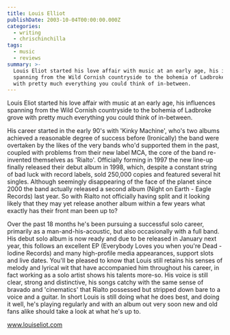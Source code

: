 ```yaml
---
title: Louis Elliot
publishDate: 2003-10-04T00:00:00.000Z
categories:
  - writing
  - chrischinchilla
tags:
  - music
  - reviews
summary: >-
  Louis Eliot started his love affair with music at an early age, his influences
  spanning from the Wild Cornish countryside to the bohemia of Ladbroke grove
  with pretty much everything you could think of in-between.
---
```


Louis Eliot started his love affair with music at an early age, his influences spanning from the Wild Cornish countryside to the bohemia of Ladbroke grove with pretty much everything you could think of in-between.

His career started in the early 90's with 'Kinky Machine', who's two albums achieved a reasonable degree of success before (Ironically) the band were overtaken by the likes of the very bands who'd supported them in the past, coupled with problems from their new label MCA, the core of the band re-invented themselves as 'Rialto'. Officially forming in 1997 the new line-up finally released their debut album in 1998, which, despite a constant string of bad luck with record labels, sold 250,000 copies and featured several hit singles. Although seemingly disappearing of the face of the planet since 2000 the band actually released a second album (Night on Earth - Eagle Records) last year. So with Rialto not officially having split and it looking likely that they may yet release another album within a few years what exactly has their front man been up to?

Over the past 18 months he's been pursuing a successful solo career, primarily as a man-and-his-acoustic, but also occasionally with a full band. His debut solo album is now ready and due to be released in January next year, this follows an excellent EP (Everybody Loves you when you're Dead - Iodine Records) and many high-profile media appearances, support slots and live dates. You'll be pleased to know that Louis still retains his senses of melody and lyrical wit that have accompanied him throughout his career, in fact working as a solo artist shows his talents more-so. His voice is still clear, strong and distinctive, his songs catchy with the same sense of bravado and 'cinematics' that Rialto possessed but stripped down bare to a voice and a guitar. In short Louis is still doing what he does best, and doing it well, he's playing regularly and with an album out very soon new and old fans alike should take a look at what he's up to.

<a href="https://www.louiseliot.com" target="_blank">www.louiseliot.com</a>
